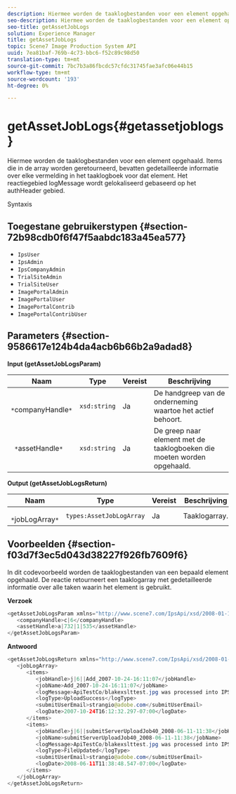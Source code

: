 ```yaml
---
description: Hiermee worden de taaklogbestanden voor een element opgehaald. Items die in de array worden geretourneerd, bevatten gedetailleerde informatie over elke vermelding in het taaklogboek voor dat element. Het reactiegebied logMessage wordt gelokaliseerd gebaseerd op het authHeader gebied.
seo-description: Hiermee worden de taaklogbestanden voor een element opgehaald. Items die in de array worden geretourneerd, bevatten gedetailleerde informatie over elke vermelding in het taaklogboek voor dat element. Het reactiegebied logMessage wordt gelokaliseerd gebaseerd op het authHeader gebied.
seo-title: getAssetJobLogs
solution: Experience Manager
title: getAssetJobLogs
topic: Scene7 Image Production System API
uuid: 7ea81baf-769b-4c73-bbc6-f52c89c98d50
translation-type: tm+mt
source-git-commit: 7bc7b3a86fbcdc57cfdc31745fae3afc06e44b15
workflow-type: tm+mt
source-wordcount: '193'
ht-degree: 0%

---
```



# getAssetJobLogs{#getassetjoblogs}

Hiermee worden de taaklogbestanden voor een element opgehaald. Items die in de array worden geretourneerd, bevatten gedetailleerde informatie over elke vermelding in het taaklogboek voor dat element. Het reactiegebied logMessage wordt gelokaliseerd gebaseerd op het authHeader gebied.

Syntaxis

## Toegestane gebruikerstypen {#section-72b98cdb0f6f47f5aabdc183a45ea577}

* `IpsUser`
* `IpsAdmin`
* `IpsCompanyAdmin`
* `TrialSiteAdmin`
* `TrialSiteUser`
* `ImagePortalAdmin`
* `ImagePortalUser`
* `ImagePortalContrib`
* `ImagePortalContribUser`

## Parameters {#section-9586617e124b4da4acb6b66b2a9adad8}

**Input (getAssetJobLogsParam)**

| Naam | Type | Vereist | Beschrijving |
|---|---|---|---|
| ` *`companyHandle`*` | `xsd:string` | Ja | De handgreep van de onderneming waartoe het actief behoort. |
| ` *`assetHandle`*` | `xsd:string` | Ja | De greep naar element met de taaklogboeken die moeten worden opgehaald. |

**Output (getAssetJobLogsReturn)**

| Naam | Type | Vereist | Beschrijving |
|---|---|---|---|
| ` *`jobLogArray`*` | `types:AssetJobLogArray` | Ja | Taaklogarray. |

## Voorbeelden {#section-f03d7f3ec5d043d38227f926fb7609f6}

In dit codevoorbeeld worden de taaklogbestanden van een bepaald element opgehaald. De reactie retourneert een taaklogarray met gedetailleerde informatie over alle taken waarin het element is gebruikt.

**Verzoek**

```java
<getAssetJobLogsParam xmlns="http://www.scene7.com/IpsApi/xsd/2008-01-15">
   <companyHandle>c|6</companyHandle>
   <assetHandle>a|732|1|535</assetHandle>
</getAssetJobLogsParam>
```

**Antwoord**

```java
<getAssetJobLogsReturn xmlns="http://www.scene7.com/IpsApi/xsd/2008-01-15">
   <jobLogArray>
      <items>
         <jobHandle>j|6||Add_2007-10-24-16:11:07</jobHandle>
         <jobName>Add_2007-10-24-16:11:07</jobName>
         <logMessage>ApiTestCo/blakexslttest.jpg was processed into IPS</logMessage>
         <logType>UploadSuccess</logType>
         <submitUserEmail>strangio@adobe.com</submitUserEmail>
         <logDate>2007-10-24T16:12:32.297-07:00</logDate>
      </items>
      <items>
         <jobHandle>j|6||submitServerUploadJob40_2008-06-11-11:38</jobHandle>
         <jobName>submitServerUploadJob40_2008-06-11-11:38</jobName>
         <logMessage>ApiTestCo/blakexslttest.jpg was processed into IPS.</logMessage>
         <logType>FileUpdated</logType>
         <submitUserEmail>strangio@adobe.com</submitUserEmail>
         <logDate>2008-06-11T11:38:48.547-07:00</logDate>
      </items>
   </jobLogArray>
</getAssetJobLogsReturn>
```


